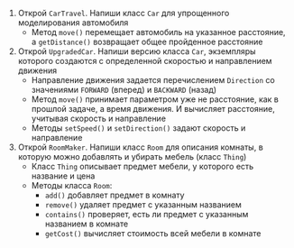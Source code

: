 1. Открой `CarTravel`. Напиши класс `Car` для упрощенного моделирования автомобиля
   - Метод `move()` перемещает автомобиль на указанное расстояние, а `getDistance()` возвращает общее пройденное расстояние
2. Открой `UpgradedCar`. Напиши версию класса `Car`, экземпляры которого создаются с определенной скоростью и направлением движения
   - Направление движения задается перечислением `Direction` со значениями `FORWARD` (вперед) и `BACKWARD` (назад)
   - Метод `move()` принимает параметром уже не расстояние, как в прошлой задаче, а время движения. И вычисляет расстояние, учитывая скорость и направление
   - Методы `setSpeed()` и `setDirection()` задают скорость и направление
3. Открой `RoomMaker`. Напиши класс `Room` для описания комнаты, в которую можно добавлять и убирать мебель (класс `Thing`)
   - Класс `Thing` описывает предмет мебели, у которого есть название и цена
   - Методы класса `Room`:
     - `add()` добавляет предмет в комнату
     - `remove()` удаляет предмет с указанным названием
     - `contains()` проверяет, есть ли предмет с указанным названием в комнате
     - `getCost()` вычисляет стоимость всей мебели в комнате
